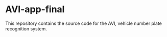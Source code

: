 # AVI-app-final
This repository contains the source code for the AVI, vehicle number plate recognition system.
